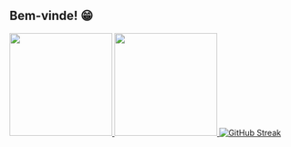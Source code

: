 ## Bem-vinde! 😁

 <div>
   <a href="https://github.com/Mars-Haley">
   <img height="180em" src="https://github-readme-stats.vercel.app/api?username=Mars-Haley&show_icons=true&theme=gruvbox&include_all_commits=true&count_private=true"/>
   <img height="180em" src="https://github-readme-stats.vercel.app/api/top-langs/?username=Mars-Haley&layout=compact&langs_count=6&theme=gruvbox"/>
   <a href="https://git.io/streak-stats"><img src="https://streak-stats.demolab.com?user=Mars-Haley&theme=gruvbox&short_numbers=true&date_format=n%2Fj%5B%2FY%5D" alt="GitHub Streak" /></a>
</div>
 
<br>

